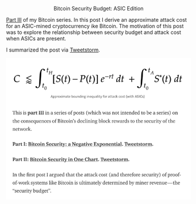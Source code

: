 <center> <p id="title">Bitcoin Security Budget: ASIC Edition</p> </center>

[Part III](https://medium.com/@jordanmmck/bitcoin-security-budget-asic-edition-59a8323f9529) of my Bitcoin series. 
In this post I derive an approximate attack cost for an ASIC-mined cryptocurrency ike Bitcoin.
The motivation of this post was to explore the relationship between security budget and attack cost when ASICs are present.

I summarized the post via [Tweetstorm](https://twitter.com/jordanmmck/status/1046780961562624000).

[![Post](/public/images/equation_screen.png)](https://medium.com/@jordanmmck/bitcoin-security-budget-asic-edition-59a8323f9529)

